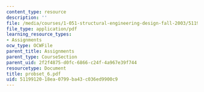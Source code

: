 ```yaml
---
content_type: resource
description: ''
file: /media/courses/1-051-structural-engineering-design-fall-2003/5119912018ea0799ba43c036ed9900c9_probset_6.pdf
file_type: application/pdf
learning_resource_types:
- Assignments
ocw_type: OCWFile
parent_title: Assignments
parent_type: CourseSection
parent_uid: 2f2f4875-d0fc-6866-c24f-4a967e39f744
resourcetype: Document
title: probset_6.pdf
uid: 51199120-18ea-0799-ba43-c036ed9900c9
---
```

